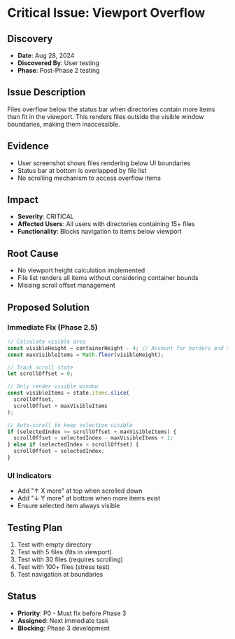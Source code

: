 # Critical Issue: Viewport Overflow

## Discovery
- **Date**: Aug 28, 2024
- **Discovered By**: User testing
- **Phase**: Post-Phase 2 testing

## Issue Description
Files overflow below the status bar when directories contain more items than fit in the viewport. This renders files outside the visible window boundaries, making them inaccessible.

## Evidence
- User screenshot shows files rendering below UI boundaries
- Status bar at bottom is overlapped by file list
- No scrolling mechanism to access overflow items

## Impact
- **Severity**: CRITICAL
- **Affected Users**: All users with directories containing 15+ files
- **Functionality**: Blocks navigation to items below viewport

## Root Cause
- No viewport height calculation implemented
- File list renders all items without considering container bounds
- Missing scroll offset management

## Proposed Solution

### Immediate Fix (Phase 2.5)
```typescript
// Calculate visible area
const visibleHeight = containerHeight - 4; // Account for borders and status
const maxVisibleItems = Math.floor(visibleHeight);

// Track scroll state
let scrollOffset = 0;

// Only render visible window
const visibleItems = state.items.slice(
  scrollOffset, 
  scrollOffset + maxVisibleItems
);

// Auto-scroll to keep selection visible
if (selectedIndex >= scrollOffset + maxVisibleItems) {
  scrollOffset = selectedIndex - maxVisibleItems + 1;
} else if (selectedIndex < scrollOffset) {
  scrollOffset = selectedIndex;
}
```

### UI Indicators
- Add "↑ X more" at top when scrolled down
- Add "↓ Y more" at bottom when more items exist
- Ensure selected item always visible

## Testing Plan
1. Test with empty directory
2. Test with 5 files (fits in viewport)
3. Test with 30 files (requires scrolling)
4. Test with 100+ files (stress test)
5. Test navigation at boundaries

## Status
- **Priority**: P0 - Must fix before Phase 3
- **Assigned**: Next immediate task
- **Blocking**: Phase 3 development